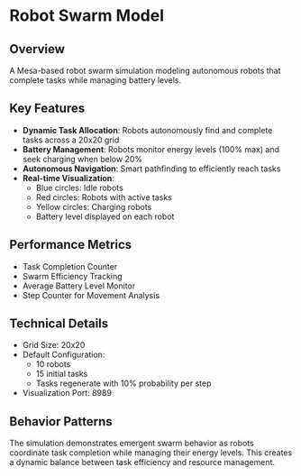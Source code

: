 
# Robot Swarm Model

## Overview
A Mesa-based robot swarm simulation modeling autonomous robots that complete tasks while managing battery levels.

## Key Features
- **Dynamic Task Allocation**: Robots autonomously find and complete tasks across a 20x20 grid
- **Battery Management**: Robots monitor energy levels (100% max) and seek charging when below 20%
- **Autonomous Navigation**: Smart pathfinding to efficiently reach tasks
- **Real-time Visualization**:
  - Blue circles: Idle robots
  - Red circles: Robots with active tasks
  - Yellow circles: Charging robots
  - Battery level displayed on each robot

## Performance Metrics
- Task Completion Counter
- Swarm Efficiency Tracking
- Average Battery Level Monitor
- Step Counter for Movement Analysis

## Technical Details
- Grid Size: 20x20
- Default Configuration:
  - 10 robots
  - 15 initial tasks
  - Tasks regenerate with 10% probability per step
- Visualization Port: 8989

## Behavior Patterns
The simulation demonstrates emergent swarm behavior as robots coordinate task completion while managing their energy levels. This creates a dynamic balance between task efficiency and resource management.
